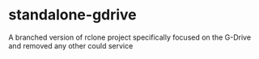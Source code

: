 # standalone-gdrive
A branched version of rclone project specifically focused on the G-Drive and removed any other could service 
